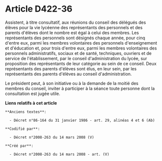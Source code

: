 # Article D422-36

Assistent, à titre consultatif, aux réunions du conseil des délégués des élèves pour la vie lycéenne des représentants des
personnels et des parents d'élèves dont le nombre est égal à celui des membres. Les représentants des personnels sont
désignés chaque année, pour cinq d'entre eux, parmi les membres volontaires des personnels d'enseignement et d'éducation et,
pour trois d'entre eux, parmi les membres volontaires des personnels administratifs, sociaux et de santé, techniques,
ouvriers et de service de l'établissement, par le conseil d'administration du lycée, sur proposition des représentants de
leur catégorie au sein de ce conseil. Deux représentants des parents d'élèves sont élus, en leur sein, par les représentants
des parents d'élèves au conseil d'administration.

Le président peut, à son initiative ou à la demande de la moitié des membres du conseil, inviter à participer à la séance
toute personne dont la consultation est jugée utile.

**Liens relatifs à cet article**

	**Anciens textes**:

	  - Décret n°86-164 du 31 janvier 1986 - art. 29, alinéas 4 et 6 (Ab)

	**Codifié par**:

	  - Décret n°2008-263 du 14 mars 2008 (V)

	**Créé par**:

	  - Décret n°2008-263 du 14 mars 2008 - art. (V)
